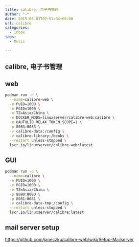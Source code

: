 ```yaml
---
title: calibre, 电子书管理
author: "-"
date: 2015-05-03T07:51:04+00:00
url: calibre
categories:
  - Inbox
tags:
  - Music

---
```

## calibre, 电子书管理

## web

```bash
podman run -d \
  --name=calibre-web \
  -e PUID=1000 \
  -e PGID=1000 \
  -e TZ=Asia/China \
  -e DOCKER_MODS=linuxserver/calibre-web:calibre \
  -e OAUTHLIB_RELAX_TOKEN_SCOPE=1 \
  -p 8083:8083 \
  -v calibre-data:/config \
  -v calibre-library:/books \
  --restart unless-stopped \
  lscr.io/linuxserver/calibre-web:latest
```

## GUI

```bash
podman run -d \
  --name=calibre \
  -e PUID=1000 \
  -e PGID=1000 \
  -e TZ=Asia/China \
  -p 8080:8080 \
  -p 8081:8081 \
  -v calibre-data-tmp:/config \
  --restart unless-stopped \
  lscr.io/linuxserver/calibre:latest

```

## mail server setup

<https://github.com/janeczku/calibre-web/wiki/Setup-Mailserver>
